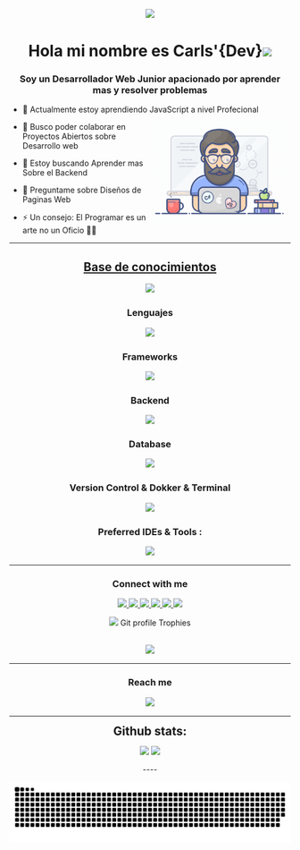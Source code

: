 <p align="center">
  <img style="width:8rem; height:auto" src="https://cdn.dribbble.com/users/1787323/screenshots/10091971/media/d43c019bfeff34be8816481e843ea8c1.png"/>
</p>

<h1 align="center">Hola mi nombre es Carls'{Dev}<img width="30px" src="https://raw.githubusercontent.com/iampavangandhi/iampavangandhi/master/gifs/Hi.gif"></h1>
<h3 font-size="20" align="center">Soy un Desarrollador Web Junior apacionado por aprender mas y resolver problemas</h3>


- 🌱 Actualmente estoy aprendiendo JavaScript a nivel Profecional <img align="right" style="width:16rem; height:auto" src="https://raw.githubusercontent.com/Elanza-48/Elanza-48/41a4790484e268102dfdab2b7c59d440d3ffafab/resources/img/geek.gif"/>

- 👯 Busco poder colaborar en Proyectos Abiertos sobre Desarrollo web

- 🤝 Estoy buscando Aprender mas Sobre el Backend

- 💬 Preguntame sobre Diseños de Paginas Web 

- ⚡ Un consejo: El Programar es un arte no un Oficio 👨‍💻


---


<h2 align="center"><u><b>Base de conocimientos</b></u></h2>



<p align="center">
  <img style="width:26rem; height:auto" src="https://media1.giphy.com/media/v1.Y2lkPTc5MGI3NjExOWN3MnUxaWp4cGN5eGNlazdiaXhoOTh4MTZqMXdpYnY4cXhoY2hmbyZlcD12MV9pbnRlcm5hbF9naWZfYnlfaWQmY3Q9Zw/qgQUggAC3Pfv687qPC/giphy.gif"/>
</p>


<h3 align="center">Lenguajes</h3>
<p align="center">
  <p align="center">
  <a href="https://skillicons.dev">
    <img src="https://skillicons.dev/icons?i=css,html,javascript,dart,flutter,java,typescript,py" />
  </a>
</p>
  
</p>

<h3 align="center">Frameworks</h3>
<p align="center">
    <p align="center">
  <a href="https://skillicons.dev">
    <img src="https://skillicons.dev/icons?i=react,angular,vue,tailwind,bootstrap" />
  </a>
</p>
</p>

<h3 align="center">Backend</h3>
<p align="center">
   <a href="https://skillicons.dev">
    <img src="https://skillicons.dev/icons?i=nodejs,py,typescript,js" />
  </a>
</p>


<h3 align="center">Database</h3>
<p align="center">
  <a href="https://skillicons.dev">
    <img src="https://skillicons.dev/icons?i=mongodb,mysql,postgresql,mongodb,sqlite" />
  </a>
</p>

<h3 align="center">Version Control & Dokker & Terminal</h3>
<p align="center">
  <a href="https://skillicons.dev">
    <img src="https://skillicons.dev/icons?i=git,github,docker,powershell" />
  </a>
</p>

<h3 align="center">Preferred IDEs  & Tools :</h3>
<p align="center"> 
  <a href="https://skillicons.dev">
    <img src="https://skillicons.dev/icons?i=vscode,windows,pycharm,npm,androidstudio,idea,visualstudio,figma" />
  </a>
</p>

----

<h3 align="center">Connect with me</h3>

<div style="margin-top:10px" align="center">
  <div>
    <a href="https://x.com/CarlosSc002?t=FlUtxnWk2HAdAC119GRizA&s=09">
    <img src="https://skillicons.dev/icons?i=twitter" />
  </a>
    <a href="https://skillicons.dev">
    <img src="https://skillicons.dev/icons?i=instagram" />
  </a>
    <a href="https://skillicons.dev">
    <img src="https://skillicons.dev/icons?i=github" />
  </a>
    <a href="https://skillicons.dev">
    <img src="https://skillicons.dev/icons?i=stackoverflow" />
  </a>
    <a href="https://skillicons.dev">
    <img src="https://skillicons.dev/icons?i=discord" />
  </a>
    <a href="https://skillicons.dev">
    <img src="https://skillicons.dev/icons?i=linkedin" />
  </a>
  </div>
<p align="center"><img src="https://media.giphy.com/media/QaMcXSekUWx7aogAUr/giphy.gif" width="30" />&nbsp;Git profile Trophies</p><br>
<img src="https://github-profile-trophy.vercel.app/?username=XarlosZakk&theme=juicyfresh&no-bg=true" />

----

<h3 align="center">Reach me</h3>

<p align="center">
  <a href="https://skillicons.dev">
    <img src="https://skillicons.dev/icons?i=gmail" />
  </a>
</p>

----


<div align="center">
<h2 align="center" style="margin: 5px 10px;">Github stats:</h2> 

[![](https://github-readme-stats.vercel.app/api?username=XarlosZakk&show_icons=true&theme=tokyonight&hide_border=true&locale=en)](https://github.com/XarlosZakk)
[![](https://github-readme-streak-stats.herokuapp.com/?user=XarlosZakk&theme=material-palenight)](https://github.com/XarlosZakk)
</div>
----

<p align="center">
  <img  src="https://raw.githubusercontent.com/Elanza-48/Elanza-48/main/resources/img/github-contribution-grid-snake.svg"
    alt="example" />
</p>
